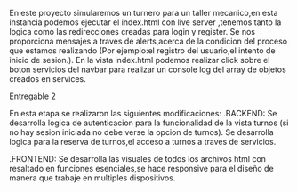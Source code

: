 En este proyecto simularemos un turnero para un taller mecanico,en esta instancia podemos ejecutar el index.html con live server ,tenemos tanto la logica como las redirecciones creadas para login y register.
Se nos proporciona mensajes a traves de alerts,acerca de la condicion del proceso que estamos realizando (Por ejemplo:el registro del usuario,el intento de inicio de sesion.).
En la vista index.html podemos realizar click sobre el boton servicios del navbar para realizar un console log del array de objetos creados en services.

Entregable 2

En esta etapa se realizaron las siguientes modificaciones:
.BACKEND:
    Se desarrolla logica de autenticacion para la funcionalidad de la vista turnos (si no hay sesion iniciada no debe verse la opcion de turnos).
    Se desarrolla logica para la reserva de turnos,el acceso a turnos a traves de servicios.

.FRONTEND:
    Se desarrolla las visuales de todos los archivos html con resaltado en funciones esenciales,se hace responsive para el diseño de manera que trabaje en multiples dispositivos.